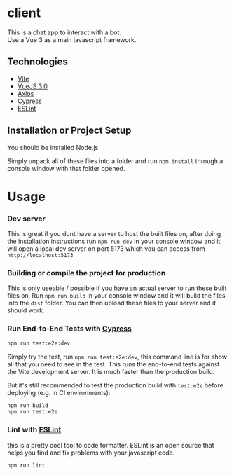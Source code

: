 # client

This is a chat app to interact with a bot.<br>
Use a Vue 3 as a main javascript framework.<br>


## Technologies

- [Vite](https://vitejs.dev/)
- [VueJS 3.0](https://vuejs.org/)
- [Axios](https://axios-http.com/)
- [Cypress](https://www.cypress.io/)
- [ESLint](https://eslint.org/)


## Installation or Project Setup

You should be installed Node.js

Simply unpack all of these files into a folder and run `npm install` through a console window with that folder opened.<br>


# Usage

### Dev server

This is great if you dont have a server to host the built files on, after doing the installation instructions run `npm run dev` in your console window and it will open a local dev server on port 5173 which you can access from `http://localhost:5173`


### Building or compile the project for production

This is only useable / possible if you have an actual server to run these built files on. Run `npm run build` in your console window and it will build the files into the `dist` folder. You can then upload these files to your server and it should work.


### Run End-to-End Tests with [Cypress](https://www.cypress.io/)

```sh
npm run test:e2e:dev
```

Simply try the test, run `npm run test:e2e:dev`, this command line is for show all that you need to see in the test.
This runs the end-to-end tests against the Vite development server.
It is much faster than the production build.

But it's still recommended to test the production build with `test:e2e` before deploying (e.g. in CI environments):

```sh
npm run build
npm run test:e2e
```

### Lint with [ESLint](https://eslint.org/)

this is a pretty cool tool to code formatter.
ESLint is an open source that helps you find and fix problems with your javascript code.

```sh
npm run lint
```
